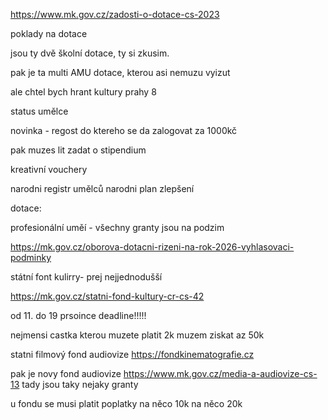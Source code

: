 https://www.mk.gov.cz/zadosti-o-dotace-cs-2023

poklady na dotace


jsou ty dvě školní dotace, ty si zkusim. 

pak je ta multi AMU dotace, kterou asi nemuzu vyizut

ale chtel bych hrant kultury prahy 8


status umělce

novinka - regost do ktereho se da zalogovat za 1000kč


pak muzes lit zadat o stipendium

kreativní vouchery


narodni registr umělců
narodni plan zlepšení



dotace:


profesionální uměí - všechny granty jsou na podzim



https://mk.gov.cz/oborova-dotacni-rizeni-na-rok-2026-vyhlasovaci-podminky




státní font kulirry- prej nejjednodušší

https://mk.gov.cz/statni-fond-kultury-cr-cs-42

od 11. do 19 prsoince deadline!!!!!

nejmensi castka kterou muzete platit 2k
muzem ziskat az 50k


statni filmový fond audiovize
https://fondkinematografie.cz


pak je novy fond audiovize 
https://www.mk.gov.cz/media-a-audiovize-cs-13
tady jsou taky nejaky granty


u fondu se musi platit poplatky
na něco 10k na něco 20k
